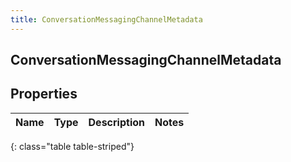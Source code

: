 ```yaml
---
title: ConversationMessagingChannelMetadata
---
```

## ConversationMessagingChannelMetadata


## Properties

| Name | Type | Description | Notes |
| ------------ | ------------- | ------------- | ------------- |
{: class="table table-striped"}



